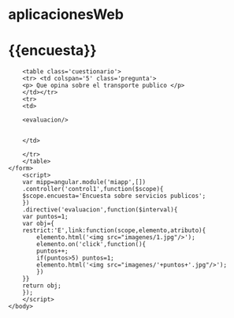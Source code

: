 # aplicacionesWeb
<html ng-app="miapp">
<head>
<meta charset="UTF-8">
<script src="D:/web/angular-1.5.8/angular.min.js"></script>
<style>
.iconoEvaluacion{width:50px}
</style>
<script>
function mostrarIcono(){
var p=document.getElementById("puntos");
p.addEventListener('change',function(){
var valor=document.getElementById("puntos").value;
var cara=document.getElementById("cara").innerHTML=valor;
});

}

</script>
</head>
	<body ng-controller='control1'>
	<h1>{{encuesta}}</h1>
	<form>
		
		<table class='cuestionario'>
		<tr> <td colspan='5' class='pregunta'>
		<p> Que opina sobre el transporte publico </p>
		</td></tr>
		<tr>
		<td>
		
		<evaluacion/>
		
		
		</td>
		
		</tr>
		</table>
	</form>
		<script> 
		var mipp=angular.module('miapp',[])
		.controller('control1',function($scope){
		$scope.encuesta='Encuesta sobre servicios publicos';
		})
		.directive('evaluacion',function($interval){
		var puntos=1;
		var obj={
		restrict:'E',link:function(scope,elemento,atributo){
			elemento.html('<img src="imagenes/1.jpg"/>');
			elemento.on('click',function(){
			puntos++;
			if(puntos>5) puntos=1;
			elemento.html('<img src="imagenes/'+puntos+'.jpg"/>');
			})
		}}
		return obj;
		});
		</script>
	</body>
</html>
